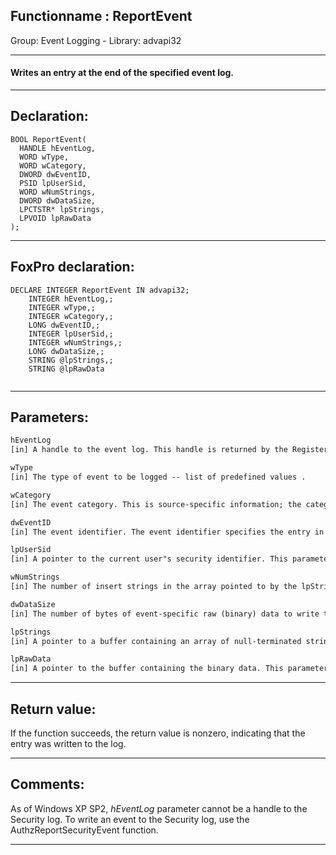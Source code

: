 <link rel="stylesheet" type="text/css" href="../../css/win32api.css">  
<link rel="stylesheet" href="https://cdnjs.cloudflare.com/ajax/libs/font-awesome/4.7.0/css/font-awesome.min.css">

## Functionname : ReportEvent
Group: Event Logging - Library: advapi32    
***  


#### Writes an entry at the end of the specified event log.
***  


## Declaration:
```foxpro  
BOOL ReportEvent(
  HANDLE hEventLog,
  WORD wType,
  WORD wCategory,
  DWORD dwEventID,
  PSID lpUserSid,
  WORD wNumStrings,
  DWORD dwDataSize,
  LPCTSTR* lpStrings,
  LPVOID lpRawData
);  
```  
***  


## FoxPro declaration:
```foxpro  
DECLARE INTEGER ReportEvent IN advapi32;
	INTEGER hEventLog,;
	INTEGER wType,;
	INTEGER wCategory,;
	LONG dwEventID,;
	INTEGER lpUserSid,;
	INTEGER wNumStrings,;
	LONG dwDataSize,;
	STRING @lpStrings,;
	STRING @lpRawData
  
```  
***  


## Parameters:
```txt  
hEventLog
[in] A handle to the event log. This handle is returned by the RegisterEventSource function.

wType
[in] The type of event to be logged -- list of predefined values .

wCategory
[in] The event category. This is source-specific information; the category can have any value.

dwEventID
[in] The event identifier. The event identifier specifies the entry in the message file associated with the event source.

lpUserSid
[in] A pointer to the current user"s security identifier. This parameter can be NULL if the security identifier is not required.

wNumStrings
[in] The number of insert strings in the array pointed to by the lpStrings parameter. A value of zero indicates that no strings are present.

dwDataSize
[in] The number of bytes of event-specific raw (binary) data to write to the log. If this parameter is zero, no event-specific data is present.

lpStrings
[in] A pointer to a buffer containing an array of null-terminated strings that are merged into the message before Event Viewer displays the string to the user.

lpRawData
[in] A pointer to the buffer containing the binary data. This parameter must be a valid pointer (or NULL), even if the dwDataSize parameter is zero.  
```  
***  


## Return value:
If the function succeeds, the return value is nonzero, indicating that the entry was written to the log.  
***  


## Comments:
As of Windows XP SP2, <Em>hEventLog</Em> parameter cannot be a handle to the Security log. To write an event to the Security log, use the AuthzReportSecurityEvent function.  
  
  
***  

